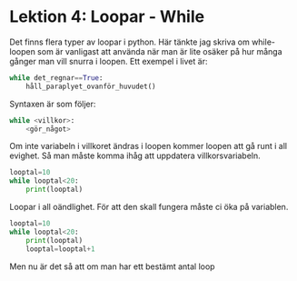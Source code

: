 # Lektion 4: Loopar - While
Det finns flera typer av loopar i python. Här tänkte jag skriva om while-loopen som är vanligast att använda när man är lite osäker på hur många gånger man vill snurra i loopen.
Ett exempel i livet är:
```python
while det_regnar==True:
    håll_paraplyet_ovanför_huvudet()
```
Syntaxen är som följer:
```python
while <villkor>:
    <gör_något>
```
Om inte variabeln i villkoret ändras i loopen kommer loopen att gå runt i all evighet.
Så man måste komma ihåg att uppdatera villkorsvariabeln.
```python
looptal=10
while looptal<20:
    print(looptal)
```
Loopar i all oändlighet. För att den skall fungera måste ci öka på variablen. 
```python
looptal=10
while looptal<20:
    print(looptal)
    looptal=looptal+1
```
Men nu är det så att om man har ett bestämt antal loop 
